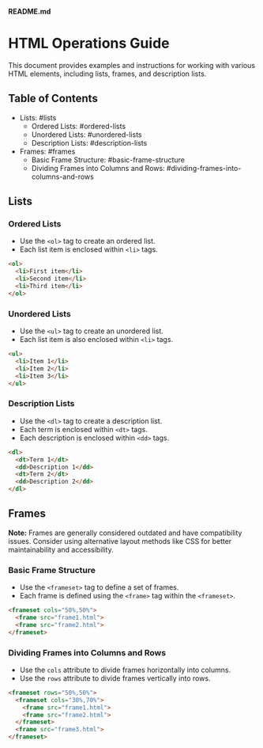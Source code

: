  **README.md**

# HTML Operations Guide

This document provides examples and instructions for working with various HTML elements, including lists, frames, and description lists.

## Table of Contents

- Lists: #lists
    - Ordered Lists: #ordered-lists
    - Unordered Lists: #unordered-lists
    - Description Lists: #description-lists
- Frames: #frames
    - Basic Frame Structure: #basic-frame-structure
    - Dividing Frames into Columns and Rows: #dividing-frames-into-columns-and-rows

## Lists

### Ordered Lists

- Use the `<ol>` tag to create an ordered list.
- Each list item is enclosed within `<li>` tags.

```html
<ol>
  <li>First item</li>
  <li>Second item</li>
  <li>Third item</li>
</ol>
```

### Unordered Lists

- Use the `<ul>` tag to create an unordered list.
- Each list item is also enclosed within `<li>` tags.

```html
<ul>
  <li>Item 1</li>
  <li>Item 2</li>
  <li>Item 3</li>
</ul>
```

### Description Lists

- Use the `<dl>` tag to create a description list.
- Each term is enclosed within `<dt>` tags.
- Each description is enclosed within `<dd>` tags.

```html
<dl>
  <dt>Term 1</dt>
  <dd>Description 1</dd>
  <dt>Term 2</dt>
  <dd>Description 2</dd>
</dl>
```

## Frames

**Note:** Frames are generally considered outdated and have compatibility issues. Consider using alternative layout methods like CSS for better maintainability and accessibility.

### Basic Frame Structure

- Use the `<frameset>` tag to define a set of frames.
- Each frame is defined using the `<frame>` tag within the `<frameset>`.

```html
<frameset cols="50%,50%">
  <frame src="frame1.html">
  <frame src="frame2.html">
</frameset>
```

### Dividing Frames into Columns and Rows

- Use the `cols` attribute to divide frames horizontally into columns.
- Use the `rows` attribute to divide frames vertically into rows.

```html
<frameset rows="50%,50%">
  <frameset cols="30%,70%">
    <frame src="frame1.html">
    <frame src="frame2.html">
  </frameset>
  <frame src="frame3.html">
</frameset>
```

